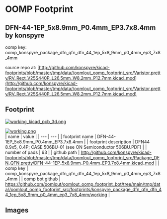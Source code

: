 # OOMP Footprint  
## DFN-44-1EP_5x8.9mm_P0.4mm_EP3.7x8.4mm  by konspyre  
  
oomp key: oomp_konspyre_package_dfn_qfn_dfn_44_1ep_5x8_9mm_p0_4mm_ep3_7x8_4mm  
  
source repo at: [http://github.com/konspyre/kicad-footprints/blob/master/tmp/data//oomlout_oomp_footprint_src/Varistor.pretty/RV_Rect_V25S440P_L26.5mm_W8.2mm_P12.7mm.kicad_mod](http://github.com/konspyre/kicad-footprints/blob/master/tmp/data//oomlout_oomp_footprint_src/Varistor.pretty/RV_Rect_V25S440P_L26.5mm_W8.2mm_P12.7mm.kicad_mod)  
## Footprint  
  
[![working_kicad_pcb_3d.png](working_kicad_pcb_3d_600.png)](working_kicad_pcb_3d.png)  
  
[![working.png](working_600.png)](working.png)  
| name | value | 
| --- | --- | 
| footprint name | DFN-44-1EP_5x8.9mm_P0.4mm_EP3.7x8.4mm | 
| footprint description | DFN44 8.9x5, 0.4P; CASE 506BU-01 (see ON Semiconductor 506BU.PDF) | 
| number of pads | 63 | 
| github path | http://github.com/konspyre/kicad-footprints/blob/master/tmp/data//oomlout_oomp_footprint_src/Package_DFN_QFN.pretty/DFN-44-1EP_5x8.9mm_P0.4mm_EP3.7x8.4mm.kicad_mod | 
| oomp key | oomp_konspyre_package_dfn_qfn_dfn_44_1ep_5x8_9mm_p0_4mm_ep3_7x8_4mm | 
| oomp bot github | https://github.com/oomlout/oomlout_oomp_footprint_bot/tree/main/tmp/data//oomlout_oomp_footprint_src/footprints/konspyre_package_dfn_qfn_dfn_44_1ep_5x8_9mm_p0_4mm_ep3_7x8_4mm/working | 
## Images  

